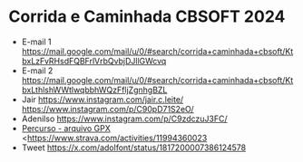 # Corrida e Caminhada CBSOFT 2024

- E-mail 1 <https://mail.google.com/mail/u/0/#search/corrida+caminhada+cbsoft/KtbxLzFvRHsdFQBFrlVrbQvbjDJllGWcvq>
- E-mail 2 <https://mail.google.com/mail/u/0/#search/corrida+caminhada+cbsoft/KtbxLthlshWWtlwqbbhWQzFfljZgnhgBZL>
- Jair <https://www.instagram.com/jair.c.leite/> <https://www.instagram.com/p/C90pD71S2eO/>
- Adenilso <https://www.instagram.com/p/C9zdczuJ3FC/>
- [Percurso - arquivo GPX](./percurso.gpx) <https://www.strava.com/activities/11994360023 
- Tweet <https://x.com/adolfont/status/1817200007386124578>
